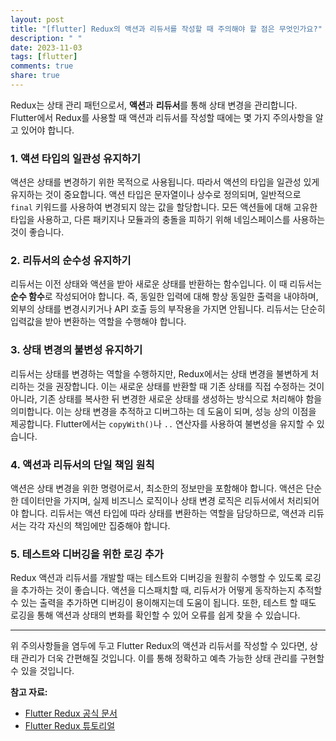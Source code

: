 ```yaml
---
layout: post
title: "[flutter] Redux의 액션과 리듀서를 작성할 때 주의해야 할 점은 무엇인가요?"
description: " "
date: 2023-11-03
tags: [flutter]
comments: true
share: true
---
```


Redux는 상태 관리 패턴으로서, **액션**과 **리듀서**를 통해 상태 변경을 관리합니다. Flutter에서 Redux를 사용할 때 액션과 리듀서를 작성할 때에는 몇 가지 주의사항을 알고 있어야 합니다.

### 1. 액션 타입의 일관성 유지하기
액션은 상태를 변경하기 위한 목적으로 사용됩니다. 따라서 액션의 타입을 일관성 있게 유지하는 것이 중요합니다. 액션 타입은 문자열이나 상수로 정의되며, 일반적으로 `final` 키워드를 사용하여 변경되지 않는 값을 할당합니다. 모든 액션들에 대해 고유한 타입을 사용하고, 다른 패키지나 모듈과의 충돌을 피하기 위해 네임스페이스를 사용하는 것이 좋습니다.

### 2. 리듀서의 순수성 유지하기
리듀서는 이전 상태와 액션을 받아 새로운 상태를 반환하는 함수입니다. 이 때 리듀서는 **순수 함수**로 작성되어야 합니다. 즉, 동일한 입력에 대해 항상 동일한 출력을 내야하며, 외부의 상태를 변경시키거나 API 호출 등의 부작용을 가지면 안됩니다. 리듀서는 단순히 입력값을 받아 변환하는 역할을 수행해야 합니다.

### 3. 상태 변경의 불변성 유지하기
리듀서는 상태를 변경하는 역할을 수행하지만, Redux에서는 상태 변경을 불변하게 처리하는 것을 권장합니다. 이는 새로운 상태를 반환할 때 기존 상태를 직접 수정하는 것이 아니라, 기존 상태를 복사한 뒤 변경한 새로운 상태를 생성하는 방식으로 처리해야 함을 의미합니다. 이는 상태 변경을 추적하고 디버그하는 데 도움이 되며, 성능 상의 이점을 제공합니다. Flutter에서는 `copyWith()`나 `..` 연산자를 사용하여 불변성을 유지할 수 있습니다.

### 4. 액션과 리듀서의 단일 책임 원칙
액션은 상태 변경을 위한 명령어로서, 최소한의 정보만을 포함해야 합니다. 액션은 단순한 데이터만을 가지며, 실제 비즈니스 로직이나 상태 변경 로직은 리듀서에서 처리되어야 합니다. 리듀서는 액션 타입에 따라 상태를 변환하는 역할을 담당하므로, 액션과 리듀서는 각각 자신의 책임에만 집중해야 합니다.

### 5. 테스트와 디버깅을 위한 로깅 추가
Redux 액션과 리듀서를 개발할 때는 테스트와 디버깅을 원활히 수행할 수 있도록 로깅을 추가하는 것이 좋습니다. 액션을 디스패치할 때, 리듀서가 어떻게 동작하는지 추적할 수 있는 출력을 추가하면 디버깅이 용이해지는데 도움이 됩니다. 또한, 테스트 할 때도 로깅을 통해 액션과 상태의 변화를 확인할 수 있어 오류를 쉽게 찾을 수 있습니다.

---

위 주의사항들을 염두에 두고 Flutter Redux의 액션과 리듀서를 작성할 수 있다면, 상태 관리가 더욱 간편해질 것입니다. 이를 통해 정확하고 예측 가능한 상태 관리를 구현할 수 있을 것입니다.

**참고 자료:**  
- [Flutter Redux 공식 문서](https://pub.dev/packages/flutter_redux)
- [Flutter Redux 튜토리얼](https://flutter.dev/docs/development/data-and-backend/state-mgmt/simple)